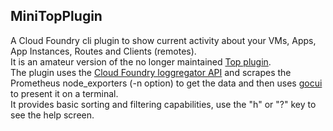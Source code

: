 ## MiniTopPlugin

A Cloud Foundry cli plugin to show current activity about your VMs, Apps, App Instances, Routes and Clients (remotes).  
It is an amateur version of the no longer maintained [Top plugin](https://github.com/ECSTeam/cloudfoundry-top-plugin).  
The plugin uses the [Cloud Foundry loggregator API](https://github.com/cloudfoundry/go-loggregator) and scrapes the Prometheus node_exporters (-n option) to get the data and then uses [gocui](https://github.com/awesome-gocui/gocui) to present it on a terminal.  
It provides basic sorting and filtering capabilities, use the "h" or "?" key to see the help screen.
